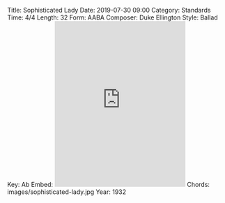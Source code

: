 Title: Sophisticated Lady
Date: 2019-07-30 09:00
Category: Standards
Time: 4/4
Length: 32
Form: AABA
Composer: Duke Ellington
Style: Ballad
Key: Ab
Embed: <iframe src="https://open.spotify.com/embed/playlist/2FFAqRjcwbJUDSe1XEDMnx" width="300" height="380" frameborder="0" allowtransparency="true" allow="encrypted-media"></iframe>
Chords: images/sophisticated-lady.jpg
Year: 1932
